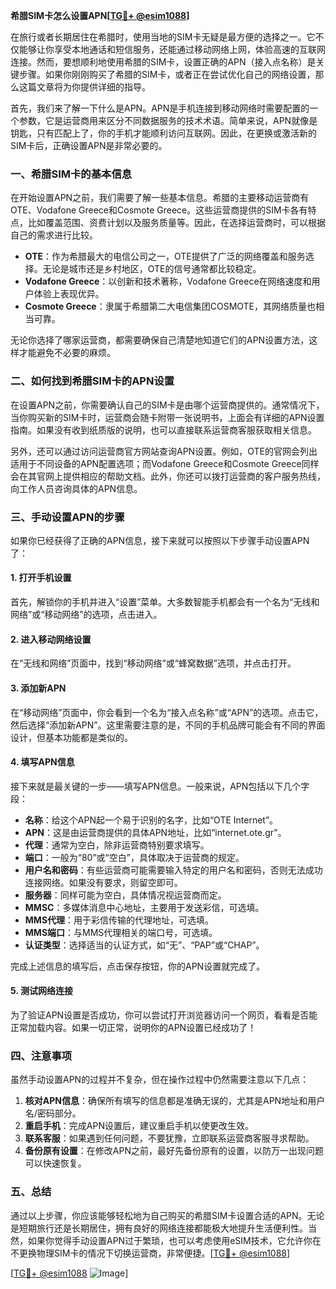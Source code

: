 **希腊SIM卡怎么设置APN[[TG💪+ @esim1088](https://t.me/s/esim1088)]**

在旅行或者长期居住在希腊时，使用当地的SIM卡无疑是最方便的选择之一。它不仅能够让你享受本地通话和短信服务，还能通过移动网络上网，体验高速的互联网连接。然而，要想顺利地使用希腊的SIM卡，设置正确的APN（接入点名称）是关键步骤。如果你刚刚购买了希腊的SIM卡，或者正在尝试优化自己的网络设置，那么这篇文章将为你提供详细的指导。

首先，我们来了解一下什么是APN。APN是手机连接到移动网络时需要配置的一个参数，它是运营商用来区分不同数据服务的技术术语。简单来说，APN就像是钥匙，只有匹配上了，你的手机才能顺利访问互联网。因此，在更换或激活新的SIM卡后，正确设置APN是非常必要的。

### 一、希腊SIM卡的基本信息

在开始设置APN之前，我们需要了解一些基本信息。希腊的主要移动运营商有OTE、Vodafone Greece和Cosmote Greece。这些运营商提供的SIM卡各有特点，比如覆盖范围、资费计划以及服务质量等。因此，在选择运营商时，可以根据自己的需求进行比较。

- **OTE**：作为希腊最大的电信公司之一，OTE提供了广泛的网络覆盖和服务选择。无论是城市还是乡村地区，OTE的信号通常都比较稳定。
- **Vodafone Greece**：以创新和技术著称，Vodafone Greece在网络速度和用户体验上表现优异。
- **Cosmote Greece**：隶属于希腊第二大电信集团COSMOTE，其网络质量也相当可靠。

无论你选择了哪家运营商，都需要确保自己清楚地知道它们的APN设置方法，这样才能避免不必要的麻烦。

### 二、如何找到希腊SIM卡的APN设置

在设置APN之前，你需要确认自己的SIM卡是由哪个运营商提供的。通常情况下，当你购买新的SIM卡时，运营商会随卡附带一张说明书，上面会有详细的APN设置指南。如果没有收到纸质版的说明，也可以直接联系运营商客服获取相关信息。

另外，还可以通过访问运营商官方网站查询APN设置。例如，OTE的官网会列出适用于不同设备的APN配置选项；而Vodafone Greece和Cosmote Greece同样会在其官网上提供相应的帮助文档。此外，你还可以拨打运营商的客户服务热线，向工作人员咨询具体的APN信息。

### 三、手动设置APN的步骤

如果你已经获得了正确的APN信息，接下来就可以按照以下步骤手动设置APN了：

#### 1. 打开手机设置
首先，解锁你的手机并进入“设置”菜单。大多数智能手机都会有一个名为“无线和网络”或“移动网络”的选项，点击进入。

#### 2. 进入移动网络设置
在“无线和网络”页面中，找到“移动网络”或“蜂窝数据”选项，并点击打开。

#### 3. 添加新APN
在“移动网络”页面中，你会看到一个名为“接入点名称”或“APN”的选项。点击它，然后选择“添加新APN”。这里需要注意的是，不同的手机品牌可能会有不同的界面设计，但基本功能都是类似的。

#### 4. 填写APN信息
接下来就是最关键的一步——填写APN信息。一般来说，APN包括以下几个字段：
- **名称**：给这个APN起一个易于识别的名字，比如“OTE Internet”。
- **APN**：这是由运营商提供的具体APN地址，比如“internet.ote.gr”。
- **代理**：通常为空白，除非运营商特别要求填写。
- **端口**：一般为“80”或“空白”，具体取决于运营商的规定。
- **用户名和密码**：有些运营商可能需要输入特定的用户名和密码，否则无法成功连接网络。如果没有要求，则留空即可。
- **服务器**：同样可能为空白，具体情况视运营商而定。
- **MMSC**：多媒体消息中心地址，主要用于发送彩信，可选填。
- **MMS代理**：用于彩信传输的代理地址，可选填。
- **MMS端口**：与MMS代理相关的端口号，可选填。
- **认证类型**：选择适当的认证方式，如“无”、“PAP”或“CHAP”。

完成上述信息的填写后，点击保存按钮，你的APN设置就完成了。

#### 5. 测试网络连接
为了验证APN设置是否成功，你可以尝试打开浏览器访问一个网页，看看是否能正常加载内容。如果一切正常，说明你的APN设置已经成功了！

### 四、注意事项

虽然手动设置APN的过程并不复杂，但在操作过程中仍然需要注意以下几点：

1. **核对APN信息**：确保所有填写的信息都是准确无误的，尤其是APN地址和用户名/密码部分。
2. **重启手机**：完成APN设置后，建议重启手机以使更改生效。
3. **联系客服**：如果遇到任何问题，不要犹豫，立即联系运营商客服寻求帮助。
4. **备份原有设置**：在修改APN之前，最好先备份原有的设置，以防万一出现问题可以快速恢复。

### 五、总结

通过以上步骤，你应该能够轻松地为自己购买的希腊SIM卡设置合适的APN。无论是短期旅行还是长期居住，拥有良好的网络连接都能极大地提升生活便利性。当然，如果你觉得手动设置APN过于繁琐，也可以考虑使用eSIM技术，它允许你在不更换物理SIM卡的情况下切换运营商，非常便捷。[[TG💪+ @esim1088](https://t.me/s/esim1088)]

[[TG💪+ @esim1088](https://t.me/s/esim1088) ![Image](https://i.postimg.cc/4NQfJmqS/Snipaste-2025-05-13-00-14-12.png)]
